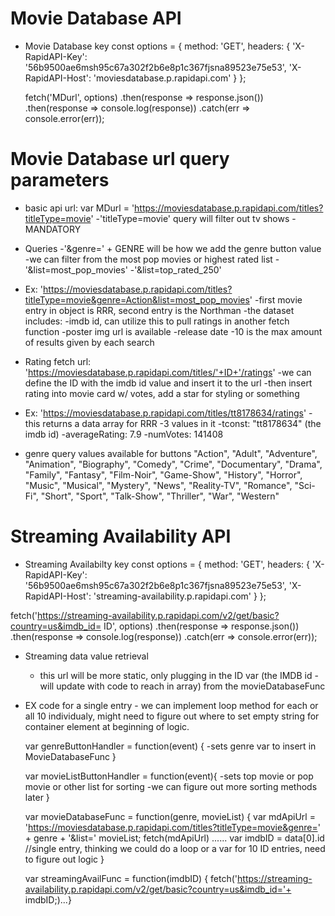 # Movie Database API

- Movie Database key 
const options = {
	method: 'GET',
	headers: {
    'X-RapidAPI-Key': '56b9500ae6msh95c67a302f2b6e8p1c367fjsna89523e75e53',
    'X-RapidAPI-Host': 'moviesdatabase.p.rapidapi.com'
	}
};

  fetch('MDurl', options)
    .then(response => response.json())
    .then(response => console.log(response))
    .catch(err => console.error(err));

# Movie Database url query parameters

- basic api url:
var MDurl = 'https://moviesdatabase.p.rapidapi.com/titles?titleType=movie'
  -'titleType=movie' query will filter out tv shows -MANDATORY

- Queries
  -'&genre=' + GENRE will be how we add the genre button value 
  -we can filter from the most pop movies or highest rated list
    -'&list=most_pop_movies'
    -'&list=top_rated_250' 

- Ex: 'https://moviesdatabase.p.rapidapi.com/titles?titleType=movie&genre=Action&list=most_pop_movies'
  -first movie entry in object is RRR, second entry is the Northman
  -the dataset includes:
  -imdb id, can utilize this to pull ratings in another fetch function
    -poster img url is available
    -release date
  -10 is the max amount of results given by each search

- Rating fetch url:
  'https://moviesdatabase.p.rapidapi.com/titles/'+ID+'/ratings'
  -we can define the ID with the imdb id value and insert it to the url 
  -then insert rating into movie card w/ votes, add a star for styling or something
  
- Ex: 'https://moviesdatabase.p.rapidapi.com/titles/tt8178634/ratings'
  -this returns a data array for RRR
   -3 values in it
    -tconst: "tt8178634" (the imdb id) 
    -averageRating: 7.9
    -numVotes: 141408

- genre query values available for buttons
  "Action",
  "Adult",
  "Adventure",
  "Animation",
  "Biography",
  "Comedy",
  "Crime",
  "Documentary",
  "Drama",
  "Family",
  "Fantasy",
  "Film-Noir",
  "Game-Show",
  "History",
  "Horror",
  "Music",
  "Musical",
  "Mystery",
  "News",
  "Reality-TV",
  "Romance",
  "Sci-Fi",
  "Short",
  "Sport",
  "Talk-Show",
  "Thriller",
  "War",
  "Western"

# Streaming Availability API

- Streaming Availabilty key
const options = {
	method: 'GET',
	headers: {
		'X-RapidAPI-Key': '56b9500ae6msh95c67a302f2b6e8p1c367fjsna89523e75e53',
		'X-RapidAPI-Host': 'streaming-availability.p.rapidapi.com'
	}
};

fetch('https://streaming-availability.p.rapidapi.com/v2/get/basic?country=us&imdb_id= ID', options)
	.then(response => response.json())
	.then(response => console.log(response))
	.catch(err => console.error(err));

- Streaming data value retrieval
  - this url will be more static, only plugging in the ID var (the IMDB id - will update with code to reach in array) from the movieDatabaseFunc

- EX code for a single entry - we can implement loop method for each or all 10 individualy, might need to figure out where to set empty string for container element at beginning of logic.

  var genreButtonHandler = function(event) {
    -sets genre var to insert in MovieDatabaseFunc
  }
  
  var movieListButtonHandler = function(event){
    -sets top movie or pop movie or other list for sorting
    -we can figure out more sorting methods later
  }

  var movieDatabaseFunc = function(genre, movieList) {
    var mdApiUrl = 'https://moviesdatabase.p.rapidapi.com/titles?titleType=movie&genre=' + genre + '&list=' movieList;
    fetch(mdApiUrl)
      ......
      var imdbID = data[0].id //single entry, thinking we could do a loop or a var for 10 ID entries, need to figure out logic
}

  var streamingAvailFunc = function(imdbID) {
fetch('https://streaming-availability.p.rapidapi.com/v2/get/basic?country=us&imdb_id='+ imdbID;)...}



